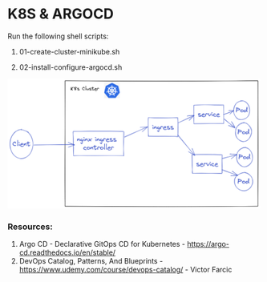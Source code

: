 # K8S & ARGOCD

Run the following shell scripts:

1. 01-create-cluster-minikube.sh

2. 02-install-configure-argocd.sh

![Architecture](k8s-cluster.png)

### Resources:

1. Argo CD - Declarative GitOps CD for Kubernetes - https://argo-cd.readthedocs.io/en/stable/
2. DevOps Catalog, Patterns, And Blueprints - https://www.udemy.com/course/devops-catalog/ - Victor Farcic


